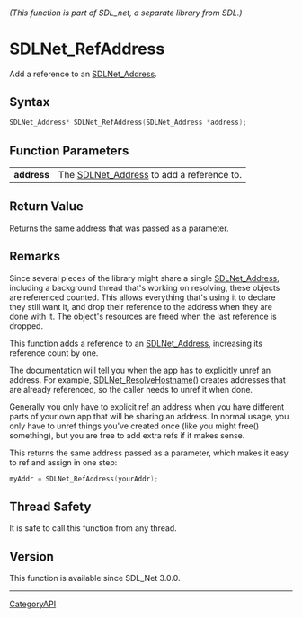 ###### (This function is part of SDL_net, a separate library from SDL.)
# SDLNet_RefAddress

Add a reference to an [SDLNet_Address](SDLNet_Address).

## Syntax

```c
SDLNet_Address* SDLNet_RefAddress(SDLNet_Address *address);

```

## Function Parameters

|                 |                                                             |
| --------------- | ----------------------------------------------------------- |
| **address**     | The [SDLNet_Address](SDLNet_Address) to add a reference to. |

## Return Value

Returns the same address that was passed as a parameter.

## Remarks

Since several pieces of the library might share a single
[SDLNet_Address](SDLNet_Address), including a background thread that's
working on resolving, these objects are referenced counted. This allows
everything that's using it to declare they still want it, and drop their
reference to the address when they are done with it. The object's resources
are freed when the last reference is dropped.

This function adds a reference to an [SDLNet_Address](SDLNet_Address),
increasing its reference count by one.

The documentation will tell you when the app has to explicitly unref an
address. For example, [SDLNet_ResolveHostname](SDLNet_ResolveHostname)()
creates addresses that are already referenced, so the caller needs to unref
it when done.

Generally you only have to explicit ref an address when you have different
parts of your own app that will be sharing an address. In normal usage, you
only have to unref things you've created once (like you might free()
something), but you are free to add extra refs if it makes sense.

This returns the same address passed as a parameter, which makes it easy to
ref and assign in one step:

```c
myAddr = SDLNet_RefAddress(yourAddr);
```

## Thread Safety

It is safe to call this function from any thread.

## Version

This function is available since SDL_Net 3.0.0.

----
[CategoryAPI](CategoryAPI)

